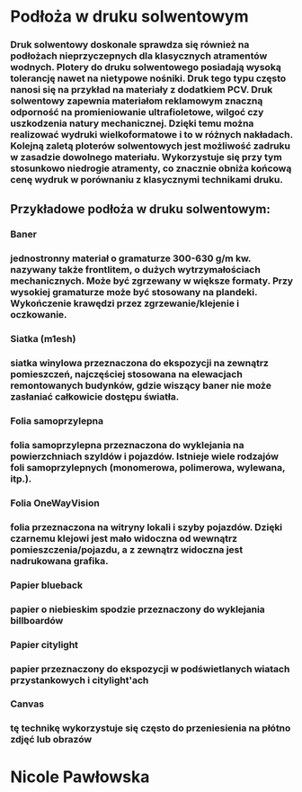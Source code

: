 # Podłoża w druku solwentowym

### Druk solwentowy doskonale sprawdza się również na podłożach nieprzyczepnych dla klasycznych atramentów wodnych. Plotery do druku solwentowego posiadają wysoką tolerancję nawet na nietypowe nośniki. Druk tego typu często nanosi się na przykład na materiały z dodatkiem PCV. Druk solwentowy zapewnia materiałom reklamowym znaczną odporność na promieniowanie ultrafioletowe, wilgoć czy uszkodzenia natury mechanicznej. Dzięki temu można realizować wydruki wielkoformatowe i to w różnych nakładach. Kolejną zaletą ploterów solwentowych jest możliwość zadruku w zasadzie dowolnego materiału. Wykorzystuje się przy tym stosunkowo niedrogie atramenty, co znacznie obniża końcową cenę wydruk w porównaniu z klasycznymi technikami druku.


## Przykładowe podłoża w druku solwentowym:
### Baner
### jednostronny materiał o gramaturze 300-630 g/m kw. nazywany także frontlitem, o dużych wytrzymałościach mechanicznych. Może być zgrzewany w większe formaty. Przy wysokiej gramaturze może być stosowany na plandeki. Wykończenie krawędzi przez zgrzewanie/klejenie i oczkowanie.
### Siatka (m1esh)
### siatka winylowa przeznaczona do ekspozycji na zewnątrz pomieszczeń, najczęściej stosowana na elewacjach remontowanych budynków, gdzie wiszący baner nie może zasłaniać całkowicie dostępu światła.
### Folia samoprzylepna
### folia samoprzylepna przeznaczona do wyklejania na powierzchniach szyldów i pojazdów. Istnieje wiele rodzajów foli samoprzylepnych (monomerowa, polimerowa, wylewana, itp.).
### Folia OneWayVision
### folia przeznaczona na witryny lokali i szyby pojazdów. Dzięki czarnemu klejowi jest mało widoczna od wewnątrz pomieszczenia/pojazdu, a z zewnątrz widoczna jest nadrukowana grafika.
### Papier blueback
### papier o niebieskim spodzie przeznaczony do wyklejania billboardów
### Papier citylight
### papier przeznaczony do ekspozycji w podświetlanych wiatach przystankowych i citylight'ach
### Canvas
### tę technikę wykorzystuje się często do przeniesienia na płótno zdjęć lub obrazów

# Nicole Pawłowska
